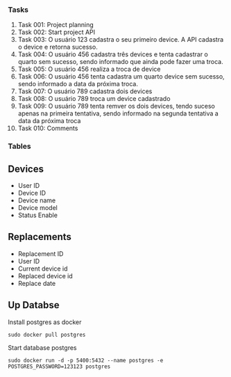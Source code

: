 
### Tasks
1. Task 001: Project planning
2. Task 002: Start project API
3. Task 003: O usuário 123 cadastra o seu primeiro device. A API cadastra o device e retorna sucesso.
4. Task 004: O usuário 456 cadastra três devices e tenta cadastrar o quarto sem sucesso, sendo informado que ainda pode fazer uma troca. 
5. Task 005: O usuário 456 realiza a troca de device
6. Task 006: O usuário 456 tenta cadastra um quarto device sem sucesso, sendo informado a data da próxima troca.
7. Task 007: O usuário 789 cadastra dois devices
8. Task 008: O usuário 789 troca um device cadastrado
9. Task 009: O usuário 789 tenta remver os dois devices, tendo suceso apenas na primeira tentativa, sendo informado na segunda tentativa a data da próxima troca
10. Task 010: Comments

### Tables

## Devices
- User ID
- Device ID
- Device name
- Device model
- Status Enable
## Replacements
- Replacement ID
- User ID
- Current device id
- Replaced device id
- Replace date


## Up Databse
Install postgres as docker
```
sudo docker pull postgres
```
Start database postgres
```
sudo docker run -d -p 5400:5432 --name postgres -e POSTGRES_PASSWORD=123123 postgres
```
